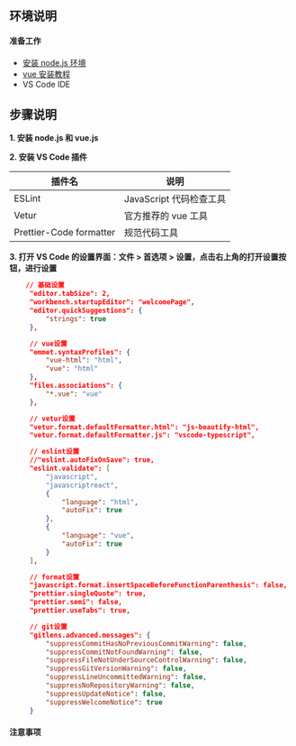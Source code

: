 ## **环境说明**

#### 准备工作

- [安装 node.js 环境](../Nodejs/node_jsStart.md)
- [vue 安装教程](vueInstall.md)
- VS Code IDE

## **步骤说明**

**1. 安装 node.js 和 vue.js**

**2. 安装 VS Code 插件**

| 插件名                  | 说明                    |
| ----------------------- | ----------------------- |
| ESLint                  | JavaScript 代码检查工具 |
| Vetur                   | 官方推荐的 vue 工具     |
| Prettier-Code formatter | 规范代码工具            |

**3. 打开 VS Code 的设置界面：文件 > 首选项 > 设置，点击右上角的打开设置按钮，进行设置**

```@settings.json
    // 基础设置
     "editor.tabSize": 2,
     "workbench.startupEditor": "welcomePage",
     "editor.quickSuggestions": {
         "strings": true
     },

     // vue设置
     "emmet.syntaxProfiles": {
         "vue-html": "html",
         "vue": "html"
     },
     "files.associations": {
         "*.vue": "vue"
     },

     // vetur设置
     "vetur.format.defaultFormatter.html": "js-beautify-html",
     "vetur.format.defaultFormatter.js": "vscode-typescript",

     // eslint设置
     //"eslint.autoFixOnSave": true,
     "eslint.validate": [
         "javascript",
         "javascriptreact",
         {
             "language": "html",
             "autoFix": true
         },
         {
             "language": "vue",
             "autoFix": true
         }
     ],

     // format设置
     "javascript.format.insertSpaceBeforeFunctionParenthesis": false,
     "prettier.singleQuote": true,
     "prettier.semi": false,
     "prettier.useTabs": true,

     // git设置
     "gitlens.advanced.messages": {
         "suppressCommitHasNoPreviousCommitWarning": false,
         "suppressCommitNotFoundWarning": false,
         "suppressFileNotUnderSourceControlWarning": false,
         "suppressGitVersionWarning": false,
         "suppressLineUncommittedWarning": false,
         "suppressNoRepositoryWarning": false,
         "suppressUpdateNotice": false,
         "suppressWelcomeNotice": true
     }
```

#### 注意事项
